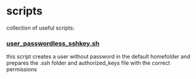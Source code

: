 # scripts

collection of useful scripts:

### [user_passwordless_sshkey.sh](/user_passwordless_sshkey.sh)
this script creates a user without password in the default homefolder
and prepares the .ssh folder and authorized_keys file with the correct permissions
